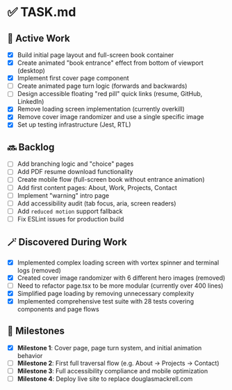 # ✅ TASK.md

## 🚧 Active Work
- [x] Build initial page layout and full-screen book container
- [x] Create animated "book entrance" effect from bottom of viewport (desktop)
- [x] Implement first cover page component
- [ ] Create animated page turn logic (forwards and backwards)
- [ ] Design accessible floating "red pill" quick links (resume, GitHub, LinkedIn)
- [x] Remove loading screen implementation (currently overkill)
- [x] Remove cover image randomizer and use a single specific image
- [x] Set up testing infrastructure (Jest, RTL)

## 🔜 Backlog
- [ ] Add branching logic and "choice" pages
- [ ] Add PDF resume download functionality
- [ ] Create mobile flow (full-screen book without entrance animation)
- [ ] Add first content pages: About, Work, Projects, Contact
- [ ] Implement "warning" intro page
- [ ] Add accessibility audit (tab focus, aria, screen readers)
- [ ] Add `reduced motion` support fallback
- [ ] Fix ESLint issues for production build

## 🪄 Discovered During Work
- [x] Implemented complex loading screen with vortex spinner and terminal logs (removed)
- [x] Created cover image randomizer with 6 different hero images (removed)
- [ ] Need to refactor page.tsx to be more modular (currently over 400 lines)
- [x] Simplified page loading by removing unnecessary complexity
- [x] Implemented comprehensive test suite with 28 tests covering components and page flows

## 🎯 Milestones
- [x] **Milestone 1**: Cover page, page turn system, and initial animation behavior
- [ ] **Milestone 2**: First full traversal flow (e.g. About → Projects → Contact)
- [ ] **Milestone 3**: Full accessibility compliance and mobile optimization
- [ ] **Milestone 4**: Deploy live site to replace douglasmackrell.com
